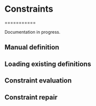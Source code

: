 # Constraints
===========

Documentation in progress.

## Manual definition

## Loading existing definitions

## Constraint evaluation

## Constraint repair